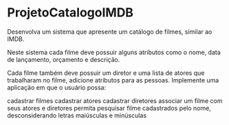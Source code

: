 # ProjetoCatalogoIMDB

Desenvolva um sistema que apresente um catálogo de filmes, similar ao IMDB.

Neste sistema cada filme deve possuir alguns atributos como o nome, data de
lançamento, orçamento e descrição.

Cada filme também deve possuir um diretor e uma lista de atores que trabalharam no filme, adicione atributos para as pessoas. 
Implemente uma aplicação em que o usuário possa:

cadastrar filmes
cadastrar atores
cadastrar diretores
associar um filme com seus atores e diretores
permita pesquisar filme cadastrados pelo nome, desconsiderando letras maiúsculas e minúsculas

